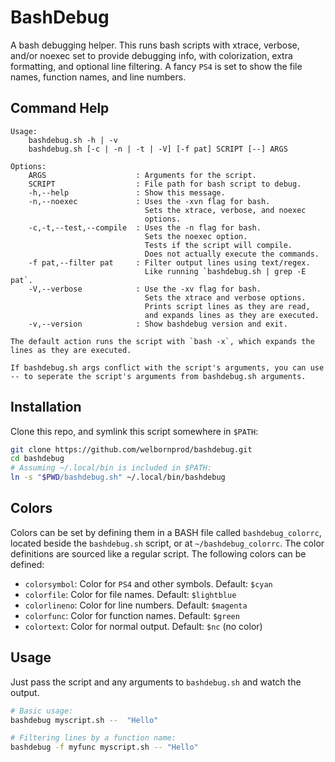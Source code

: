 # BashDebug

A bash debugging helper.
This runs bash scripts with xtrace, verbose, and/or noexec set to provide
debugging info, with colorization, extra formatting, and optional line
filtering. A fancy `PS4` is set to show the file names, function names, and
line numbers.


## Command Help
```
Usage:
    bashdebug.sh -h | -v
    bashdebug.sh [-c | -n | -t | -V] [-f pat] SCRIPT [--] ARGS

Options:
    ARGS                    : Arguments for the script.
    SCRIPT                  : File path for bash script to debug.
    -h,--help               : Show this message.
    -n,--noexec             : Uses the -xvn flag for bash.
                              Sets the xtrace, verbose, and noexec
                              options.
    -c,-t,--test,--compile  : Uses the -n flag for bash.
                              Sets the noexec option.
                              Tests if the script will compile.
                              Does not actually execute the commands.
    -f pat,--filter pat     : Filter output lines using text/regex.
                              Like running `bashdebug.sh | grep -E pat`.
    -V,--verbose            : Use the -xv flag for bash.
                              Sets the xtrace and verbose options.
                              Prints script lines as they are read,
                              and expands lines as they are executed.
    -v,--version            : Show bashdebug version and exit.

The default action runs the script with `bash -x`, which expands the
lines as they are executed.

If bashdebug.sh args conflict with the script's arguments, you can use
-- to seperate the script's arguments from bashdebug.sh arguments.
```

## Installation

Clone this repo, and symlink this script somewhere in `$PATH`:
```bash
git clone https://github.com/welbornprod/bashdebug.git
cd bashdebug
# Assuming ~/.local/bin is included in $PATH:
ln -s "$PWD/bashdebug.sh" ~/.local/bin/bashdebug
```

## Colors

Colors can be set by defining them in a BASH file called  `bashdebug_colorrc`,
located beside the `bashdebug.sh` script, or at `~/bashdebug_colorrc`. The
color definitions are sourced like a regular script. The following colors
can be defined:

* `colorsymbol`: Color for `PS4` and other symbols. Default: `$cyan`
* `colorfile`: Color for file names. Default: `$lightblue`
* `colorlineno`: Color for line numbers. Default: `$magenta`
* `colorfunc`: Color for function names. Default: `$green`
* `colortext`: Color for normal output. Default: `$nc` (no color)


## Usage

Just pass the script and any arguments to `bashdebug.sh` and watch the output.

```bash
# Basic usage:
bashdebug myscript.sh --  "Hello"

# Filtering lines by a function name:
bashdebug -f myfunc myscript.sh -- "Hello"
```
